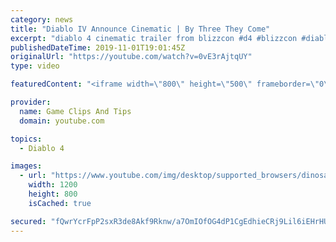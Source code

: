 ```yaml
---
category: news
title: "Diablo IV Announce Cinematic | By Three They Come"
excerpt: "diablo 4 cinematic trailer from blizzcon #d4 #blizzcon #diablo."
publishedDateTime: 2019-11-01T19:01:45Z
originalUrl: "https://youtube.com/watch?v=0vE3rAjtqUY"
type: video

featuredContent: "<iframe width=\"800\" height=\"500\" frameborder=\"0\" src=\"https://www.youtube.com/embed/0vE3rAjtqUY\" allow=\"accelerometer; autoplay; encrypted-media; gyroscope; picture-in-picture\" allowfullscreen></iframe>"

provider:
  name: Game Clips And Tips
  domain: youtube.com

topics:
  - Diablo 4

images:
  - url: "https://www.youtube.com/img/desktop/supported_browsers/dinosaur.png"
    width: 1200
    height: 800
    isCached: true

secured: "fQwrYcrFpP2sxR3de8Akf9Rknw/a7OmIOfOG4dP1CgEdhieCRj9Lil6iEHrHUZzchj1dy2h6Hl6r3jnRfukh8pL5qOB8AVQo8bHyvuYghVF+Dr/w7Ef0b8Y+IG29r6qGX2d2N6KrzEhtBR8fH6se1GvXTQIN24cuTiCP6NdSzKm+IkqL4lcUS1oeN61DyqVKH8OSl3IaIQVHcHgl7+iPWkd7QZIZzg2X8jpFxWVSZmLjsD5xeJ8w5aEVIUyfphHEaz9I6WFvwLsVSauHvcWEY6Ec5t5WMmI8vT3ByNvZkx7RDjXteM6bbQMTZK8GwiJMqUfwLwQoy5SRaMdt/O5Br2A8ISI1ZT+W9ZcUlDAxlZX9bzZ+vMBmFWvN68x6dZLBeTf8Pd/I3/YrF5YanyTUjA==;t1fZdN+JCLsYP2S2scpO5w=="
---
```



